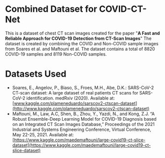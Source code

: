# Combined Dataset for COVID-CT-Net
This is a dataset of chest CT scan images created for the paper "**A Fast and Reliable Approach for COVID-19 Detection from CT-Scan Images**"
The dataset is created by combining the COVID and Non-COVID sample images from Soares et al. and Maftouni et al. The dataset contains a total of 8820 COVID-19 samples and
8119 Non-COVID samples.

# Datasets Used
- Soares, E., Angelov, P., Biaso, S., Froes, M.H., Abe, D.K.: SARS-CoV-2 CT-scan dataset: A large dataset of real patients CT scans for SARS-CoV-2 identification. medRxiv (2020).
Available at: [www.kaggle.com/plameneduardo/sarscov2-ctscan-dataset](http://www.kaggle.com/plameneduardo/sarscov2-ctscan-dataset)
- Maftouni, M., Law, A.C, Shen, B., Zhou, Y., Yazdi, N., and Kong, Z.J. “A Robust Ensemble-Deep Learning Model for COVID-19 Diagnosis based on an Integrated CT Scan Images Database,” Proceedings of the 2021 Industrial and Systems Engineering Conference, Virtual Conference, May 22-25, 2021.
Available at: [https://www.kaggle.com/maedemaftouni/large-covid19-ct-slice-dataset](https://www.kaggle.com/maedemaftouni/large-covid19-ct-slice-dataset)
